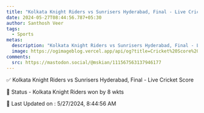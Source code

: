 ```yaml
---
title: "Kolkata Knight Riders vs Sunrisers Hyderabad, Final - Live Cricket Score"
date: 2024-05-27T08:44:56.787+05:30
author: Santhosh Veer
tags:
  - Sports
metas:
  description: "Kolkata Knight Riders vs Sunrisers Hyderabad, Final - Live Cricket Score - Kolkata Knight Riders won by 8 wkts"
  image: https://ogimageblog.vercel.app/api/og?title=Cricket%20Score%20%F0%9F%8F%8F
comments:
  src: https://mastodon.social/@mskian/111567563137946177
---
```


✅ Kolkata Knight Riders vs Sunrisers Hyderabad, Final - Live Cricket Score

📑 Status - Kolkata Knight Riders won by 8 wkts

<!--more-->

📝 Last Updated on : 5/27/2024, 8:44:56 AM
